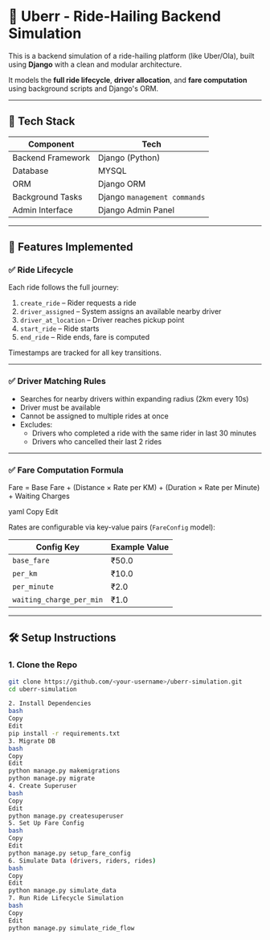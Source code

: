 # 🚗 Uberr - Ride-Hailing Backend Simulation

This is a backend simulation of a ride-hailing platform (like Uber/Ola), built using **Django** with a clean and modular architecture.

It models the **full ride lifecycle**, **driver allocation**, and **fare computation** using background scripts and Django's ORM.

---

## 🧱 Tech Stack

| Component        | Tech            |
|------------------|-----------------|
| Backend Framework | Django (Python) |
| Database         | MYSQL |
| ORM              | Django ORM |
| Background Tasks | Django `management commands` |
| Admin Interface  | Django Admin Panel |

---

## 🧪 Features Implemented

### ✅ Ride Lifecycle

Each ride follows the full journey:

1. `create_ride` – Rider requests a ride  
2. `driver_assigned` – System assigns an available nearby driver  
3. `driver_at_location` – Driver reaches pickup point  
4. `start_ride` – Ride starts  
5. `end_ride` – Ride ends, fare is computed  

Timestamps are tracked for all key transitions.

---

### ✅ Driver Matching Rules

- Searches for nearby drivers within expanding radius (2km every 10s)
- Driver must be available
- Cannot be assigned to multiple rides at once
- Excludes:
  - Drivers who completed a ride with the same rider in last 30 minutes
  - Drivers who cancelled their last 2 rides

---

### ✅ Fare Computation Formula

Fare = Base Fare + (Distance × Rate per KM) + (Duration × Rate per Minute) + Waiting Charges

yaml
Copy
Edit

Rates are configurable via key-value pairs (`FareConfig` model):

| Config Key              | Example Value |
|-------------------------|---------------|
| `base_fare`             | ₹50.0         |
| `per_km`                | ₹10.0         |
| `per_minute`           | ₹2.0          |
| `waiting_charge_per_min` | ₹1.0        |

---

## 🛠️ Setup Instructions

### 1. Clone the Repo

```bash
git clone https://github.com/<your-username>/uberr-simulation.git
cd uberr-simulation

2. Install Dependencies
bash
Copy
Edit
pip install -r requirements.txt
3. Migrate DB
bash
Copy
Edit
python manage.py makemigrations
python manage.py migrate
4. Create Superuser
bash
Copy
Edit
python manage.py createsuperuser
5. Set Up Fare Config
bash
Copy
Edit
python manage.py setup_fare_config
6. Simulate Data (drivers, riders, rides)
bash
Copy
Edit
python manage.py simulate_data
7. Run Ride Lifecycle Simulation
bash
Copy
Edit
python manage.py simulate_ride_flow
